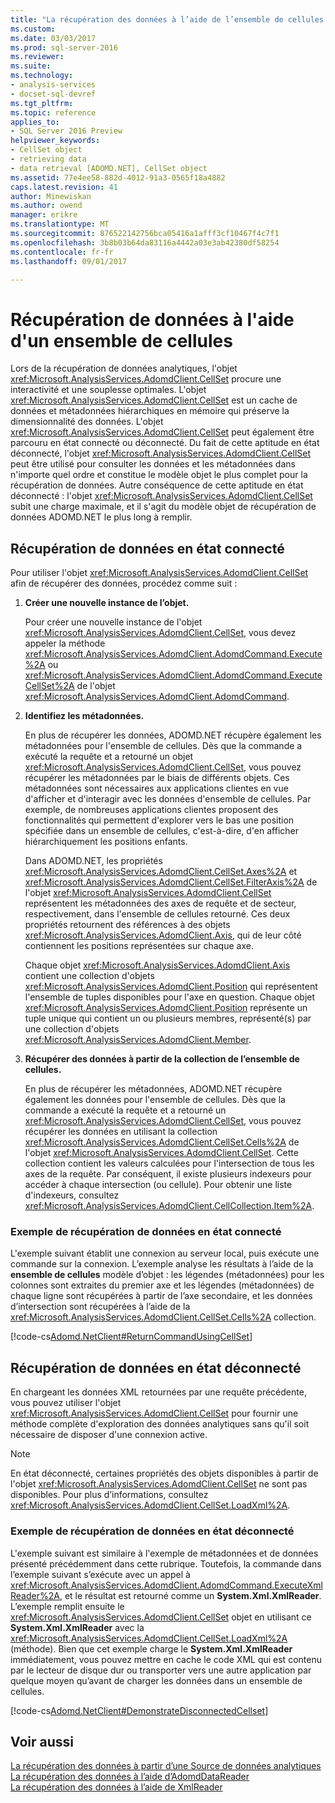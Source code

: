 ```yaml
---
title: "La récupération des données à l’aide de l’ensemble de cellules | Documents Microsoft"
ms.custom: 
ms.date: 03/03/2017
ms.prod: sql-server-2016
ms.reviewer: 
ms.suite: 
ms.technology:
- analysis-services
- docset-sql-devref
ms.tgt_pltfrm: 
ms.topic: reference
applies_to:
- SQL Server 2016 Preview
helpviewer_keywords:
- CellSet object
- retrieving data
- data retrieval [ADOMD.NET], CellSet object
ms.assetid: 77e4ee58-882d-4012-91a3-0565f18a4882
caps.latest.revision: 41
author: Minewiskan
ms.author: owend
manager: erikre
ms.translationtype: MT
ms.sourcegitcommit: 876522142756bca05416a1afff3cf10467f4c7f1
ms.openlocfilehash: 3b8b03b64da83116a4442a03e3ab42380df58254
ms.contentlocale: fr-fr
ms.lasthandoff: 09/01/2017

---
```

# <a name="retrieving-data-using-the-cellset"></a>Récupération de données à l'aide d'un ensemble de cellules
  Lors de la récupération de données analytiques, l'objet <xref:Microsoft.AnalysisServices.AdomdClient.CellSet> procure une interactivité et une souplesse optimales. L'objet <xref:Microsoft.AnalysisServices.AdomdClient.CellSet> est un cache de données et métadonnées hiérarchiques en mémoire qui préserve la dimensionnalité des données. L'objet <xref:Microsoft.AnalysisServices.AdomdClient.CellSet> peut également être parcouru en état connecté ou déconnecté. Du fait de cette aptitude en état déconnecté, l'objet <xref:Microsoft.AnalysisServices.AdomdClient.CellSet> peut être utilisé pour consulter les données et les métadonnées dans n'importe quel ordre et constitue le modèle objet le plus complet pour la récupération de données. Autre conséquence de cette aptitude en état déconnecté : l'objet <xref:Microsoft.AnalysisServices.AdomdClient.CellSet> subit une charge maximale, et il s'agit du modèle objet de récupération de données ADOMD.NET le plus long à remplir.  
  
## <a name="retrieving-data-in-a-connected-state"></a>Récupération de données en état connecté  
 Pour utiliser l'objet <xref:Microsoft.AnalysisServices.AdomdClient.CellSet> afin de récupérer des données, procédez comme suit :  
  
1.  **Créer une nouvelle instance de l’objet.**  
  
     Pour créer une nouvelle instance de l'objet <xref:Microsoft.AnalysisServices.AdomdClient.CellSet>, vous devez appeler la méthode <xref:Microsoft.AnalysisServices.AdomdClient.AdomdCommand.Execute%2A> ou <xref:Microsoft.AnalysisServices.AdomdClient.AdomdCommand.ExecuteCellSet%2A> de l'objet <xref:Microsoft.AnalysisServices.AdomdClient.AdomdCommand>.  
  
2.  **Identifiez les métadonnées.**  
  
     En plus de récupérer les données, ADOMD.NET récupère également les métadonnées pour l'ensemble de cellules. Dès que la commande a exécuté la requête et a retourné un objet <xref:Microsoft.AnalysisServices.AdomdClient.CellSet>, vous pouvez récupérer les métadonnées par le biais de différents objets. Ces métadonnées sont nécessaires aux applications clientes en vue d'afficher et d'interagir avec les données d'ensemble de cellules. Par exemple, de nombreuses applications clientes proposent des fonctionnalités qui permettent d'explorer vers le bas une position spécifiée dans un ensemble de cellules, c'est-à-dire, d'en afficher hiérarchiquement les positions enfants.  
  
     Dans ADOMD.NET, les propriétés <xref:Microsoft.AnalysisServices.AdomdClient.CellSet.Axes%2A> et <xref:Microsoft.AnalysisServices.AdomdClient.CellSet.FilterAxis%2A> de l'objet <xref:Microsoft.AnalysisServices.AdomdClient.CellSet> représentent les métadonnées des axes de requête et de secteur, respectivement, dans l'ensemble de cellules retourné. Ces deux propriétés retournent des références à des objets <xref:Microsoft.AnalysisServices.AdomdClient.Axis>, qui de leur côté contiennent les positions représentées sur chaque axe.  
  
     Chaque objet <xref:Microsoft.AnalysisServices.AdomdClient.Axis> contient une collection d'objets <xref:Microsoft.AnalysisServices.AdomdClient.Position> qui représentent l'ensemble de tuples disponibles pour l'axe en question. Chaque objet <xref:Microsoft.AnalysisServices.AdomdClient.Position> représente un tuple unique qui contient un ou plusieurs membres, représenté(s) par une collection d'objets <xref:Microsoft.AnalysisServices.AdomdClient.Member>.  
  
3.  **Récupérer des données à partir de la collection de l’ensemble de cellules.**  
  
     En plus de récupérer les métadonnées, ADOMD.NET récupère également les données pour l'ensemble de cellules. Dès que la commande a exécuté la requête et a retourné un <xref:Microsoft.AnalysisServices.AdomdClient.CellSet>, vous pouvez récupérer les données en utilisant la collection <xref:Microsoft.AnalysisServices.AdomdClient.CellSet.Cells%2A> de l'objet <xref:Microsoft.AnalysisServices.AdomdClient.CellSet>. Cette collection contient les valeurs calculées pour l'intersection de tous les axes de la requête. Par conséquent, il existe plusieurs indexeurs pour accéder à chaque intersection (ou cellule). Pour obtenir une liste d'indexeurs, consultez <xref:Microsoft.AnalysisServices.AdomdClient.CellCollection.Item%2A>.  
  
### <a name="example-of-retrieving-data-in-a-connected-state"></a>Exemple de récupération de données en état connecté  
 L'exemple suivant établit une connexion au serveur local, puis exécute une commande sur la connexion. L’exemple analyse les résultats à l’aide de la **ensemble de cellules** modèle d’objet : les légendes (métadonnées) pour les colonnes sont extraites du premier axe et les légendes (métadonnées) de chaque ligne sont récupérées à partir de l’axe secondaire, et les données d’intersection sont récupérées à l’aide de la <xref:Microsoft.AnalysisServices.AdomdClient.CellSet.Cells%2A> collection.  
  
 [!code-cs[Adomd.NetClient#ReturnCommandUsingCellSet](../../analysis-services/multidimensional-models-adomd-net-client/codesnippet/csharp/retrieving-data-using-th_0_1.cs)]  
  
## <a name="retrieving-data-in-a-disconnected-state"></a>Récupération de données en état déconnecté  
 En chargeant les données XML retournées par une requête précédente, vous pouvez utiliser l'objet <xref:Microsoft.AnalysisServices.AdomdClient.CellSet> pour fournir une méthode complète d'exploration des données analytiques sans qu'il soit nécessaire de disposer d'une connexion active.  
  
> [!NOTE]  
>  En état déconnecté, certaines propriétés des objets disponibles à partir de l'objet <xref:Microsoft.AnalysisServices.AdomdClient.CellSet> ne sont pas disponibles. Pour plus d’informations, consultez <xref:Microsoft.AnalysisServices.AdomdClient.CellSet.LoadXml%2A>.  
  
### <a name="example-of-retrieving-data-in-a-disconnected-state"></a>Exemple de récupération de données en état déconnecté  
 L'exemple suivant est similaire à l'exemple de métadonnées et de données présenté précédemment dans cette rubrique. Toutefois, la commande dans l’exemple suivant s’exécute avec un appel à <xref:Microsoft.AnalysisServices.AdomdClient.AdomdCommand.ExecuteXmlReader%2A>, et le résultat est retourné comme un **System.Xml.XmlReader**. L’exemple remplit ensuite le <xref:Microsoft.AnalysisServices.AdomdClient.CellSet> objet en utilisant ce **System.Xml.XmlReader** avec la <xref:Microsoft.AnalysisServices.AdomdClient.CellSet.LoadXml%2A> (méthode). Bien que cet exemple charge le **System.Xml.XmlReader** immédiatement, vous pouvez mettre en cache le code XML qui est contenu par le lecteur de disque dur ou transporter vers une autre application par quelque moyen qu’avant de charger les données dans un ensemble de cellules.  
  
 [!code-cs[Adomd.NetClient#DemonstrateDisconnectedCellset](../../analysis-services/multidimensional-models-adomd-net-client/codesnippet/csharp/retrieving-data-using-th_0_2.cs)]  
  
## <a name="see-also"></a>Voir aussi  
 [La récupération des données à partir d’une Source de données analytiques](../../analysis-services/multidimensional-models-adomd-net-client/retrieving-data-from-an-analytical-data-source.md)   
 [La récupération des données à l’aide d’AdomdDataReader](../../analysis-services/multidimensional-models-adomd-net-client/retrieving-data-using-the-adomddatareader.md)   
 [La récupération des données à l’aide de XmlReader](../../analysis-services/multidimensional-models-adomd-net-client/retrieving-data-using-the-xmlreader.md)  
  
  
